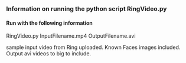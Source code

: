### Information on running the python script RingVideo.py

#### Run with the following information
RingVideo.py InputFilename.mp4 OutputFilename.avi

sample input video from Ring uploaded. Known Faces images included. Output avi videos to big to include.
